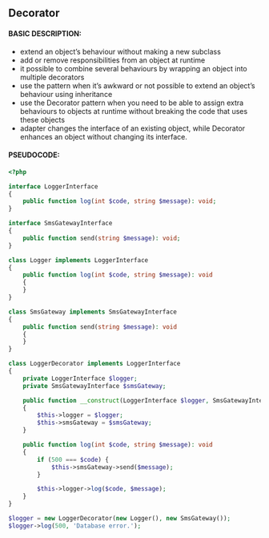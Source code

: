 ## Decorator

#### BASIC DESCRIPTION:
- extend an object’s behaviour without making a new subclass
- add or remove responsibilities from an object at runtime
- it possible to combine several behaviours by wrapping an object into multiple decorators
- use the pattern when it’s awkward or not possible to extend an object’s behaviour using inheritance
- use the Decorator pattern when you need to be able to assign extra behaviours to objects at runtime without breaking the code that uses these objects
- adapter changes the interface of an existing object, while Decorator enhances an object without changing its interface. 

#### PSEUDOCODE:
```php
<?php

interface LoggerInterface
{
    public function log(int $code, string $message): void;
}

interface SmsGatewayInterface
{
    public function send(string $message): void;
}

class Logger implements LoggerInterface
{
    public function log(int $code, string $message): void
    {
    }
}

class SmsGateway implements SmsGatewayInterface
{
    public function send(string $message): void
    {
    }
}

class LoggerDecorator implements LoggerInterface
{
    private LoggerInterface $logger;
    private SmsGatewayInterface $smsGateway;

    public function __construct(LoggerInterface $logger, SmsGatewayInterface $smsGateway)
    {
        $this->logger = $logger;
        $this->smsGateway = $smsGateway;
    }

    public function log(int $code, string $message): void
    {
        if (500 === $code) {
            $this->smsGateway->send($message);
        }

        $this->logger->log($code, $message);
    }
}

$logger = new LoggerDecorator(new Logger(), new SmsGateway());
$logger->log(500, 'Database error.');
```
